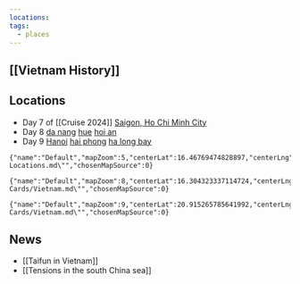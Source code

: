 ```yaml
---
locations: 
tags:
  - places
---
```

## [[Vietnam History]]

## Locations
- Day 7 of [[Cruise 2024]]
[Saigon, Ho Chi Minh City](geo:10.7763897,106.7011391)
- Day 8
[da nang](geo:16.068,108.212)
[hue](geo:16.4639321,107.5863388)
[hoi an](geo:15.8795863,108.3319406)
- Day 9
[Hanoi](geo:21.0283334,105.854041)
[hai phong](geo:20.858864,106.6749591)
[ha long bay](geo:20.9084384,107.0682782)
```mapview
{"name":"Default","mapZoom":5,"centerLat":16.46769474828897,"centerLng":104.32617187500001,"query":"path:\"Vietnam Locations.md\"","chosenMapSource":0}
```
```mapview
{"name":"Default","mapZoom":8,"centerLat":16.304323337114724,"centerLng":108.08898925781251,"query":"path:\"3 Cards/Vietnam.md\"","chosenMapSource":0}
```
```mapview
{"name":"Default","mapZoom":9,"centerLat":20.915265785641992,"centerLng":106.72393798828126,"query":"path:\"3 Cards/Vietnam.md\"","chosenMapSource":0}
```

## News
- [[Taifun in Vietnam]]
- [[Tensions in the south China sea]]